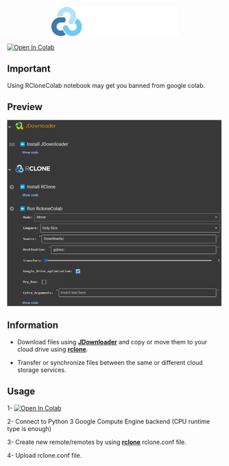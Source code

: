 <p align="center">
  <img height="70" src="https://raw.githubusercontent.com/huseidon/RCloneColab/refs/heads/main/img/title_rclone.png">
</p>

[![Open In Colab](https://colab.research.google.com/assets/colab-badge.svg)](https://colab.research.google.com/github/huseidon/RCloneColab/blob/main/RcloneColab.ipynb)

## Important
Using RCloneColab notebook may get you banned from google colab.

## Preview
<img width="500" src="https://raw.githubusercontent.com/huseidon/RCloneColab/refs/heads/main/img/01.png">

## Information

* Download files using [**JDownloader**](http://jdownloader.org/) and copy or move them to your cloud drive using [**rclone**](https://rclone.org/).

* Transfer or synchronize files between the same or different cloud storage services.

## Usage 

1- [![Open In Colab](https://colab.research.google.com/assets/colab-badge.svg)](https://colab.research.google.com/github/huseidon/RCloneColab/blob/main/RcloneColab.ipynb)

2- Connect to Python 3 Google Compute Engine backend (CPU runtime type is enough)

3- Create new remote/remotes by using [**rclone**](https://rclone.org/) rclone.conf file.

4- Upload rclone.conf file.